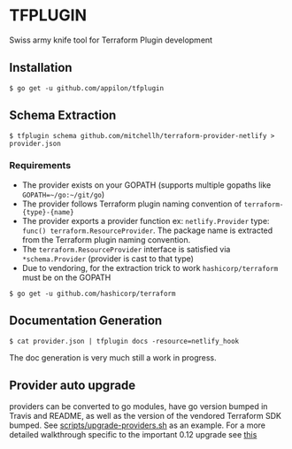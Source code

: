 # TFPLUGIN
Swiss army knife tool for Terraform Plugin development

## Installation
```
$ go get -u github.com/appilon/tfplugin
```

## Schema Extraction
```
$ tfplugin schema github.com/mitchellh/terraform-provider-netlify > provider.json
```

### Requirements
* The provider exists on your GOPATH (supports multiple gopaths like `GOPATH=~/go:~/git/go`)
* The provider follows Terraform plugin naming convention of `terraform-{type}-{name}`
* The provider exports a provider function ex: `netlify.Provider` type: `func() terraform.ResourceProvider`. The package name is extracted from the Terraform plugin naming convention.
* The `terraform.ResourceProvider` interface is satisfied via `*schema.Provider` (provider is cast to that type)
* Due to vendoring, for the extraction trick to work `hashicorp/terraform` must be on the GOPATH
```
$ go get -u github.com/hashicorp/terraform
```

## Documentation Generation
```
$ cat provider.json | tfplugin docs -resource=netlify_hook
```

The doc generation is very much still a work in progress.

## Provider auto upgrade
providers can be converted to go modules, have go version bumped in Travis and README, as well as the version of the vendored Terraform SDK bumped. See [scripts/upgrade-providers.sh](scripts/upgrade-providers.sh) as an example. For a more detailed walkthrough specific to the important 0.12 upgrade see [this](cmd/upgrade)
